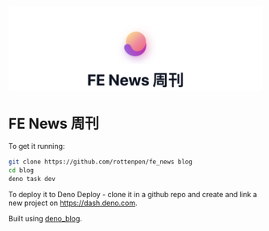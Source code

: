![](../cover.png)

# FE News 周刊

To get it running:

```sh
git clone https://github.com/rottenpen/fe_news blog
cd blog
deno task dev
```

To deploy it to Deno Deploy - clone it in a github repo and create and link a
new project on https://dash.deno.com.

Built using [deno_blog](https://github.com/denoland/deno_blog).
